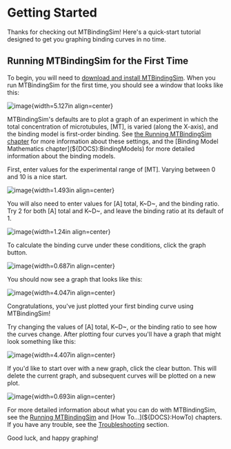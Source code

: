 # Getting Started

Thanks for checking out MTBindingSim! Here's a quick-start tutorial designed to get you graphing binding curves in no time.

## Running MTBindingSim for the First Time

To begin, you will need to [download and install MTBindingSim](http://bindingtutor.org/mtbindingsim/). When you run MTBindingSim for the first time, you should see a window that looks like this:

![image](${IMAGES}/gettingstarted-open){width=5.127in align=center}

MTBindingSim's defaults are to plot a graph of an experiment in which the total concentration of microtubules, [MT], is varied (along the X-axis), and the binding model is first-order binding. See [the Running MTBindingSim chapter](${DOCS}:RunningMTBindingSim) for more information about these settings, and the [Binding Model Mathematics chapter](${DOCS}:BindingModels) for more detailed information about the binding models.

First, enter values for the experimental range of [MT]. Varying between 0 and 10 is a nice start.

![image](${IMAGES}/gettingstarted-mtrange){width=1.493in align=center}

You will also need to enter values for [A] total, K~D~, and the binding ratio. Try 2 for both [A] total and K~D~, and leave the binding ratio at its default of 1.

![image](${IMAGES}/gettingstarted-parameters){width=1.24in align=center}

To calculate the binding curve under these conditions, click the graph button.

![image](${IMAGES}/gettingstarted-graphbutton){width=0.687in align=center}

You should now see a graph that looks like this:

![image](${IMAGES}/gettingstarted-graph1){width=4.047in align=center}

Congratulations, you've just plotted your first binding curve using MTBindingSim!

Try changing the values of [A] total, K~D~, or the binding ratio to see how the curves change. After plotting four curves you'll have a graph that might look something like this:

![image](${IMAGES}/gettingstarted-4curves){width=4.407in align=center}

If you'd like to start over with a new graph, click the clear button. This will delete the current graph, and subsequent curves will be plotted on a new plot.

![image](${IMAGES}/gettingstarted-clearbutton){width=0.693in align=center}

For more detailed information about what you can do with MTBindingSim, see the [Running MTBindingSim](${DOCS}:RunningMTBindingSim) and [How To...](${DOCS}:HowTo) chapters. If you have any trouble, see the [Troubleshooting](${DOCS}:Troubleshooting) section.

Good luck, and happy graphing!
